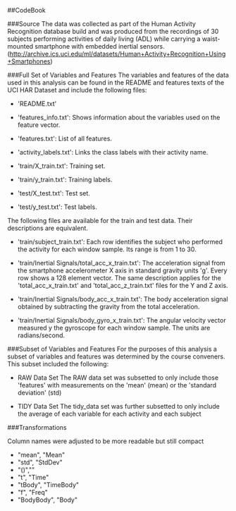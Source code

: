 ##CodeBook

###Source
The data was collected as part of the Human Activity Recognition database build and was
produced from the recordings of 30 subjects performing activities of daily living (ADL) 
while carrying a waist-mounted smartphone with embedded inertial sensors. 
(http://archive.ics.uci.edu/ml/datasets/Human+Activity+Recognition+Using+Smartphones)

###Full Set of Variables and Features
The variables and features of the data used in this analysis can be found in the 
README and features texts of the UCI HAR Dataset and include the following files:


- 'README.txt'

- 'features_info.txt': Shows information about the variables used on the feature vector.

- 'features.txt': List of all features.

- 'activity_labels.txt': Links the class labels with their activity name.

- 'train/X_train.txt': Training set.

- 'train/y_train.txt': Training labels.

- 'test/X_test.txt': Test set.

- 'test/y_test.txt': Test labels.

The following files are available for the train and test data. Their descriptions are 
equivalent. 

- 'train/subject_train.txt': Each row identifies the subject who performed the activity 
for each window sample. Its range is from 1 to 30. 

- 'train/Inertial Signals/total_acc_x_train.txt': The acceleration signal from the 
smartphone accelerometer X axis in standard gravity units 'g'. Every row shows a 128 
element vector. The same description applies for the 'total_acc_x_train.txt' and 
'total_acc_z_train.txt' files for the Y and Z axis. 

- 'train/Inertial Signals/body_acc_x_train.txt': The body acceleration signal obtained 
by subtracting the gravity from the total acceleration. 

- 'train/Inertial Signals/body_gyro_x_train.txt': The angular velocity vector measured 
y the gyroscope for each window sample. The units are radians/second. 



###Subset of Variables and Features
For the purposes of this analysis a subset of variables and features was determined by
the course conveners. This subset included the following:

* RAW Data Set
The RAW data set was subsetted to only include those 'features' with measurements on the
'mean' (mean) or the 'standard deviation' (std)

* TIDY Data Set
The tidy_data set was further subsetted to only include the average of each variable for
each activity and each subject


###Transformations

Column names were adjusted to be more readable but still compact
* "mean", "Mean"     
* "std", "StdDev"
* "()",""
* "t", "Time"
* "tBody", "TimeBody"
* "f", "Freq"
* "BodyBody", "Body"


